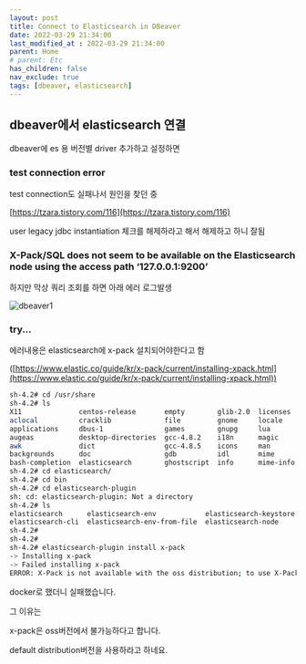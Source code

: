 ```yaml
---
layout: post
title: Connect to Elasticsearch in DBeaver
date: 2022-03-29 21:34:00
last_modified_at : 2022-03-29 21:34:00
parent: Home
# parent: Etc
has_children: false
nav_exclude: true
tags: [dbeaver, elasticsearch]
---
```


## dbeaver에서 elasticsearch 연결

dbeaver에 es 용 버전별 driver 추가하고 설정하면

### test connection error

test connection도 실패나서 원인을 찾던 중

[https://tzara.tistory.com/116](https://tzara.tistory.com/116) 

user legacy jdbc instantiation 체크를 해제하라고 해서 해제하고 하니 잘됨

### X-Pack/SQL does not seem to be available on the Elasticsearch node using the access path ‘127.0.0.1:9200’

하지만 막상 쿼리 조회를 하면 아래 에러 로그발생

![dbeaver1](../img/dbeaver1.png)


### try...

에러내용은 elasticsearch에 x-pack 설치되어야한다고 함

([https://www.elastic.co/guide/kr/x-pack/current/installing-xpack.html](https://www.elastic.co/guide/kr/x-pack/current/installing-xpack.html)) 


```bash
sh-4.2# cd /usr/share
sh-4.2# ls
X11              centos-release       empty        glib-2.0  licenses   misc       redhat-release  xsessions
aclocal          cracklib             file         gnome     locale     omf        sounds          yum-cli
applications     dbus-1               games        gnupg     lua        p11-kit    systemd         yum-plugins
augeas           desktop-directories  gcc-4.8.2    i18n      magic      pixmaps    systemtap       zoneinfo
awk              dict                 gcc-4.8.5    icons     man        pkgconfig  tabset          zsh
backgrounds      doc                  gdb          idl       mime       pki        terminfo
bash-completion  elasticsearch        ghostscript  info      mime-info  polkit-1   themes
sh-4.2# cd elasticsearch/
sh-4.2# cd bin
sh-4.2# cd elasticsearch-plugin
sh: cd: elasticsearch-plugin: Not a directory
sh-4.2# ls
elasticsearch      elasticsearch-env            elasticsearch-keystore  elasticsearch-plugin
elasticsearch-cli  elasticsearch-env-from-file  elasticsearch-node      elasticsearch-shard
sh-4.2#
sh-4.2#
sh-4.2# elasticsearch-plugin install x-pack
-> Installing x-pack
-> Failed installing x-pack
ERROR: X-Pack is not available with the oss distribution; to use X-Pack features use the default distribution
```

docker로 했더니 실패했습니다.

그 이유는

x-pack은 oss버전에서 불가능하다고 합니다.

default distribution버전을 사용하라고 하네요.
